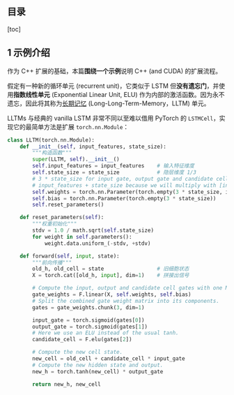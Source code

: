 ## 目录

[toc]

## 1 示例介绍

作为 C++ 扩展的基础，本篇**围绕一个示例**说明 C++ (and CUDA) 的扩展流程。

假定有一种新的循环单元 (recurrent unit)，它类似于 LSTM 但**没有遗忘门**，并使用**指数线性单元** (Exponential Linear Unit, ELU) 作为内部的激活函数。因为永不遗忘，因此将其称为<u>长期记忆</u> (Long-Long-Term-Memory，LLTM) 单元。

LLTMs 与经典的 vanilla LSTM 非常不同以至难以借用 PyTorch 的 `LSTMCell`，实现它的最简单方法是扩展 `torch.nn.Module`：

```python
class LLTM(torch.nn.Module):
    def __init__(self, input_features, state_size):
        """构造函数"""
        super(LLTM, self).__init__()
        self.input_features = input_features	# 输入特征维度
        self.state_size = state_size			# 隐层维度 1/3
        # 3 * state_size for input gate, output gate and candidate cell gate.
        # input_features + state_size because we will multiply with [input, h].
        self.weights = torch.nn.Parameter(torch.empty(3 * state_size, input_features + state_size))
        self.bias = torch.nn.Parameter(torch.empty(3 * state_size))
        self.reset_parameters()

    def reset_parameters(self):
        """权重初始化"""
        stdv = 1.0 / math.sqrt(self.state_size)
        for weight in self.parameters():
            weight.data.uniform_(-stdv, +stdv)

    def forward(self, input, state):
        """前向传播"""
        old_h, old_cell = state					# 旧细胞状态
        X = torch.cat([old_h, input], dim=1)	# 拼接出信号

        # Compute the input, output and candidate cell gates with one MM.
        gate_weights = F.linear(X, self.weights, self.bias)
        # Split the combined gate weight matrix into its components.
        gates = gate_weights.chunk(3, dim=1)

        input_gate = torch.sigmoid(gates[0])
        output_gate = torch.sigmoid(gates[1])
        # Here we use an ELU instead of the usual tanh.
        candidate_cell = F.elu(gates[2])

        # Compute the new cell state.
        new_cell = old_cell + candidate_cell * input_gate
        # Compute the new hidden state and output.
        new_h = torch.tanh(new_cell) * output_gate

        return new_h, new_cell
```

